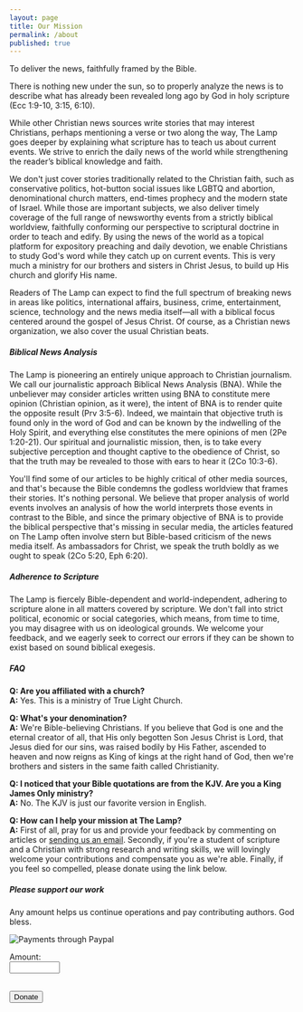 ```yaml
---
layout: page
title: Our Mission
permalink: /about
published: true
---
```


<div class="row justify-content-between">
<div class="col-md-8 pr-5">
  <p>To deliver the news, faithfully framed by the Bible.</p>

  <p>
    There is nothing new under the sun, so to properly analyze the news is to describe what has already been revealed long ago by God in holy scripture (Ecc 1:9-10, 3:15, 6:10).
  </p>

  <p>
    While other Christian news sources write stories that may interest Christians, perhaps mentioning a verse or two along the way, The Lamp goes deeper by explaining what scripture has to teach us about current events. We strive to enrich the daily news of the world while strengthening the reader’s biblical knowledge and faith.
  </p>

  <p>
    We don't just cover stories traditionally related to the Christian faith, such as conservative politics, hot-button social issues like LGBTQ and abortion, denominational church matters, end-times prophecy and the modern state of Israel. While those are important subjects, we also deliver timely coverage of the full range of newsworthy events from a strictly biblical worldview, faithfully conforming our perspective to scriptural doctrine in order to teach and edify. By using the news of the world as a topical platform for expository preaching and daily devotion, we enable Christians to study God's word while they catch up on current events. This is very much a ministry for our brothers and sisters in Christ Jesus, to build up His church and glorify His name.
  </p>

  <p>
    Readers of The Lamp can expect to find the full spectrum of breaking news in areas like politics, international affairs, business, crime, entertainment, science, technology and the news media itself&mdash;all with a biblical focus centered around the gospel of Jesus Christ. Of course, as a Christian news organization, we also cover the usual Christian beats.
  </p>

  <h5>Biblical News Analysis</h5>

  <p>
    The Lamp is pioneering an entirely unique approach to Christian journalism. We call our journalistic approach Biblical News Analysis (BNA). While the unbeliever may consider articles written using BNA to constitute mere opinion (Christian opinion, as it were), the intent of BNA is to render quite the opposite result (Prv 3:5-6). Indeed, we maintain that objective truth is found only in the word of God and can be known by the indwelling of the Holy Spirit, and everything else constitutes the mere opinions of men (2Pe 1:20-21). Our spiritual and journalistic mission, then, is to take every subjective perception and thought captive to the obedience of Christ, so that the truth may be revealed to those with ears to hear it (2Co 10:3-6).
  </p>

  <p>
    You'll find some of our articles to be highly critical of other media sources, and that's because the Bible condemns the godless worldview that frames their stories. It's nothing personal. We believe that proper analysis of world events involves an analysis of how the world interprets those events in contrast to the Bible, and since the primary objective of BNA is to provide the biblical perspective that's missing in secular media, the articles featured on The Lamp often involve stern but Bible-based criticism of the news media itself. As ambassadors for Christ, we speak the truth boldly as we ought to speak (2Co 5:20, Eph 6:20).
  </p>

  <h5>Adherence to Scripture</h5>

  <p>
    The Lamp is fiercely Bible-dependent and world-independent, adhering to scripture alone in all matters covered by scripture. We don't fall into strict political, economic or social categories, which means, from time to time, you may disagree with us on ideological grounds. We welcome your feedback, and we eagerly seek to correct our errors if they can be shown to exist based on sound biblical exegesis.
  </p>

  <h5>FAQ</h5>
  <p>
    <b>Q: Are you affiliated with a church?</b><br>
    <b>A:</b> Yes. This is a ministry of True Light Church.
  </p>
  <p>
    <b>Q: What's your denomination?</b><br>
    <b>A:</b> We're Bible-believing Christians. If you believe that God is one and the eternal creator of all, that His only begotten Son Jesus Christ is Lord, that Jesus died for our sins, was raised bodily by His Father, ascended to heaven and now reigns as King of kings at the right hand of God, then we're brothers and sisters in the same faith called Christianity.
  </p>
  <p>
    <b>Q: I noticed that your Bible quotations are from the KJV. Are you a King James Only ministry?</b><br>
    <b>A:</b> No. The KJV is just our favorite version in English.
  </p>
  <p>
    <b>Q: How can I help your mission at The Lamp?</b><br>
    <b>A:</b> First of all, pray for us and provide your feedback by commenting on articles or <a href="mailto:{{ site.email }}">sending us an email</a>. Secondly, if you're a student of scripture and a Christian with strong research and writing skills, we will lovingly welcome your contributions and compensate you as we're able. Finally, if you feel so compelled, please donate using the link below.
  </p>
</div>

<div class="col-md-4">

<div class="sticky-top sticky-top-80">
<h5>Please support our work</h5>

<p>Any amount helps us continue operations and pay contributing authors. God bless.</p>

<img src="{{ site.baseurl }}/assets/images/paypal-badge.png" alt="Payments through Paypal"><br>

<form name="_xclick" action="https://www.paypal.com/cgi-bin/webscr" method="post">
  <input type="hidden" name="cmd" value="_xclick">
  <input type="hidden" name="currency_code" value="USD">
  <input type="hidden" name="business" value="{{ site.paypal }}">
  <input type="hidden" name="item_name" value="Donation to STEDFAST News">

  Amount:<br>
  <input type="text" name="amount" size="8"><br><br>

  <input type="submit" class="btn btn-danger" value="Donate">
</form>

</div>
</div>
</div>
